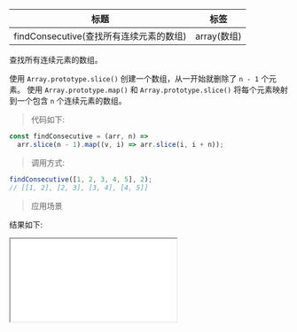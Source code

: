 | 标题                                    | 标签        |
| --------------------------------------- | ----------- |
| findConsecutive(查找所有连续元素的数组) | array(数组) |

查找所有连续元素的数组。

使用 `Array.prototype.slice()` 创建一个数组，从一开始就删除了 `n - 1` 个元素。
使用 `Array.prototype.map()` 和 `Array.prototype.slice()` 将每个元素映射到一个包含 `n` 个连续元素的数组。

> 代码如下:

```js
const findConsecutive = (arr, n) =>
  arr.slice(n - 1).map((v, i) => arr.slice(i, i + n));
```

> 调用方式:

```js
findConsecutive([1, 2, 3, 4, 5], 2);
// [[1, 2], [2, 3], [3, 4], [4, 5]]
```

> 应用场景

<div class="code-editor" data-url="codes/javascript/html/findConsecutive.html" data-language="html"></div>

结果如下:

<iframe src="codes/javascript/html/findConsecutive.html"></iframe>
